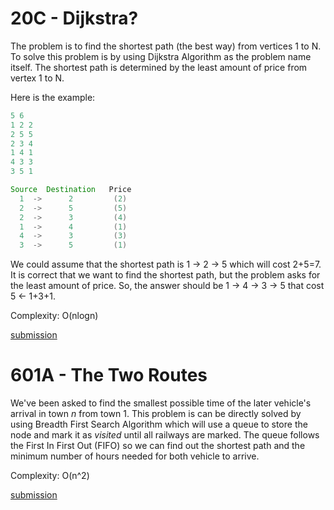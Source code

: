 # 20C - Dijkstra?

The problem is to find the shortest path (the best way) from vertices 1 to N. To solve this problem is by using Dijkstra Algorithm as the problem name itself. The shortest path is determined by the least amount of price from vertex 1 to N. <br>

Here is the example: <br>
```java
5 6
1 2 2
2 5 5
2 3 4
1 4 1
4 3 3
3 5 1

Source  Destination   Price
  1  ->      2         (2)
  2  ->      5         (5) 
  2  ->      3         (4)
  1  ->      4         (1)
  4  ->      3         (3)
  3  ->      5         (1)
```

We could assume that the shortest path is 1 -> 2 -> 5 which will cost 2+5=7. It is correct that we want to find the shortest path, but the problem asks for the least amount of price. So, the answer should be 1 -> 4 -> 3 -> 5 that cost 5 <- 1+3+1.

Complexity: O(nlogn)  

[submission](http://codeforces.com/contest/20/submission/45711351)  

# 601A - The Two Routes

We've been asked to find the smallest possible time of the later vehicle's arrival in town *n* from town 1. This problem is can be directly solved by using Breadth First Search Algorithm which will use a queue to store the node and mark it as *visited* until all railways are marked. The queue follows the First In First Out (FIFO) so we can find out the shortest path and the minimum number of hours needed for both vehicle to arrive. <br>

Complexity: O(n^2)

[submission](https://codeforces.com/contest/601/submission/45630831)
